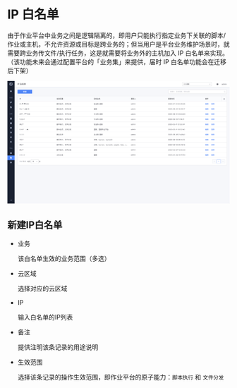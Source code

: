 # IP 白名单

由于作业平台中业务之间是逻辑隔离的，即用户只能执行指定业务下关联的脚本/作业或主机，不允许资源或目标是跨业务的；但当用户是平台业务维护场景时，就需要跨业务传文件/执行任务，这是就需要将业务外的主机加入 IP 白名单来实现。（该功能未来会通过配置平台的「业务集」来提供，届时 IP 白名单功能会在迁移后下架）

![image-20200814111758048](media/image-20200814111758048.png)

## 新建IP白名单

- 业务

  该白名单生效的业务范围（多选）

- 云区域

  选择对应的云区域

- IP

  输入白名单的IP列表

- 备注

  提供注明该条记录的用途说明

- 生效范围

  选择该条记录的操作生效范围，即作业平台的原子能力：`脚本执行` 和 `文件分发`